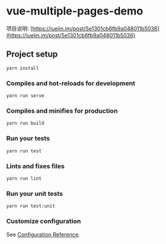 # vue-multiple-pages-demo

项目说明: [https://juejin.im/post/5e1301cb6fb9a048011b5036](https://juejin.im/post/5e1301cb6fb9a048011b5036)

## Project setup
```
yarn install
```

### Compiles and hot-reloads for development
```
yarn run serve
```

### Compiles and minifies for production
```
yarn run build
```

### Run your tests
```
yarn run test
```

### Lints and fixes files
```
yarn run lint
```

### Run your unit tests
```
yarn run test:unit
```

### Customize configuration
See [Configuration Reference](https://cli.vuejs.org/config/).
